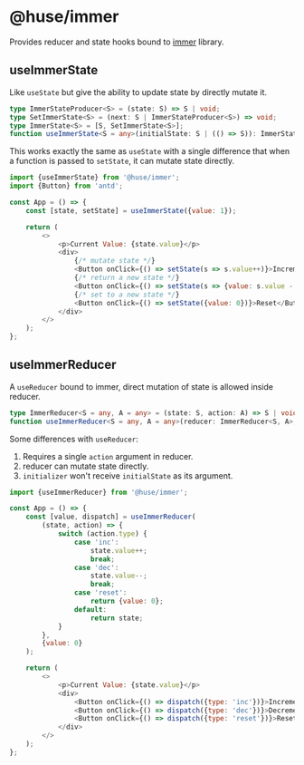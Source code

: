 # @huse/immer

Provides reducer and state hooks bound to [immer](https://github.com/immerjs/immer) library.

## useImmerState

Like `useState` but give the ability to update state by directly mutate it.

```typescript
type ImmerStateProducer<S> = (state: S) => S | void;
type SetImmerState<S> = (next: S | ImmerStateProducer<S>) => void;
type ImmerState<S> = [S, SetImmerState<S>];
function useImmerState<S = any>(initialState: S | (() => S)): ImmerState<S>;
```

This works exactly the same as `useState` with a single difference that when a function is passed to `setState`, it can mutate state directly.

```javascript
import {useImmerState} from '@huse/immer';
import {Button} from 'antd';

const App = () => {
    const [state, setState] = useImmerState({value: 1});

    return (
        <>
            <p>Current Value: {state.value}</p>
            <div>
                {/* mutate state */}
                <Button onClick={() => setState(s => s.value++)}>Increment</Button>
                {/* return a new state */}
                <Button onClick={() => setState(s => {value: s.value - 1})}>Decrement</Button>
                {/* set to a new state */}
                <Button onClick={() => setState({value: 0})}>Reset</Button>
            </div>
        </>
    );
};
```

## useImmerReducer

A `useReducer` bound to immer, direct mutation of state is allowed inside reducer.

```typescript
type ImmerReducer<S = any, A = any> = (state: S, action: A) => S | void;
function useImmerReducer<S = any, A = any>(reducer: ImmerReducer<S, A>, initialState: S, initializer?: () => S): [S, Dispatch<S>];
```

Some differences with `useReducer`:

1. Requires a single `action` argument in reducer.
2. reducer can mutate state directly.
3. `initializer` won't receive `initialState` as its argument.

```javascript
import {useImmerReducer} from '@huse/immer';

const App = () => {
    const [value, dispatch] = useImmerReducer(
        (state, action) => {
            switch (action.type) {
                case 'inc':
                    state.value++;
                    break;
                case 'dec':
                    state.value--;
                    break;
                case 'reset':
                    return {value: 0};
                default:
                    return state;
            }
        },
        {value: 0}
    );

    return (
        <>
            <p>Current Value: {state.value}</p>
            <div>
                <Button onClick={() => dispatch({type: 'inc'})}>Increment</Button>
                <Button onClick={() => dispatch({type: 'dec'})}>Decrement</Button>
                <Button onClick={() => dispatch({type: 'reset'})}>Reset</Button>
            </div>
        </>
    );
};
```
